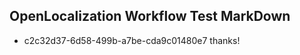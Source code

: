 ## OpenLocalization Workflow Test MarkDown
* c2c32d37-6d58-499b-a7be-cda9c01480e7 thanks!

<!--HONumber=Aug16_HO5-->


